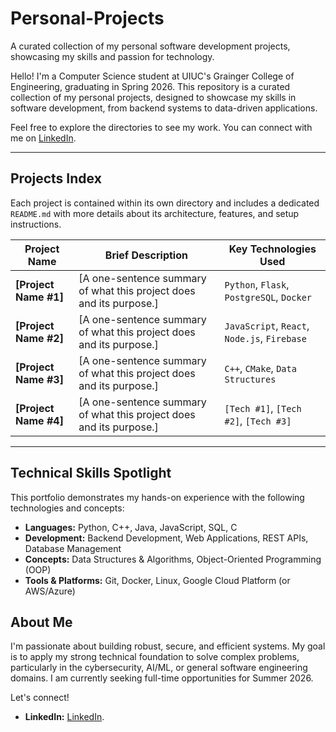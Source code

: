 # Personal-Projects
A curated collection of my personal software development projects, showcasing my skills and passion for technology.

Hello! I'm a Computer Science student at UIUC's Grainger College of Engineering, graduating in Spring 2026. This repository is a curated collection of my personal projects, designed to showcase my skills in software development, from backend systems to data-driven applications.

Feel free to explore the directories to see my work. You can connect with me on [LinkedIn](https://www.linkedin.com/in/jordan-whalen).

---

## Projects Index

Each project is contained within its own directory and includes a dedicated `README.md` with more details about its architecture, features, and setup instructions.

| Project Name                                       | Brief Description                                                                 | Key Technologies Used                               |
| -------------------------------------------------- | --------------------------------------------------------------------------------- | --------------------------------------------------- |
| **[Project Name #1]** | [A one-sentence summary of what this project does and its purpose.]               | `Python`, `Flask`, `PostgreSQL`, `Docker`           |
| **[Project Name #2]** | [A one-sentence summary of what this project does and its purpose.]               | `JavaScript`, `React`, `Node.js`, `Firebase`        |
| **[Project Name #3]** | [A one-sentence summary of what this project does and its purpose.]               | `C++`, `CMake`, `Data Structures`                   |
| **[Project Name #4]** | [A one-sentence summary of what this project does and its purpose.]               | `[Tech #1]`, `[Tech #2]`, `[Tech #3]`                 |

---

## Technical Skills Spotlight

This portfolio demonstrates my hands-on experience with the following technologies and concepts:

* **Languages:** Python, C++, Java, JavaScript, SQL, C
* **Development:** Backend Development, Web Applications, REST APIs, Database Management
* **Concepts:** Data Structures & Algorithms, Object-Oriented Programming (OOP)
* **Tools & Platforms:** Git, Docker, Linux, Google Cloud Platform (or AWS/Azure)

## About Me

I'm passionate about building robust, secure, and efficient systems. My goal is to apply my strong technical foundation to solve complex problems, particularly in the cybersecurity, AI/ML, or general software engineering domains. I am currently seeking full-time opportunities for Summer 2026.

Let's connect!

* **LinkedIn:** [LinkedIn](https://www.linkedin.com/in/jordan-whalen).
